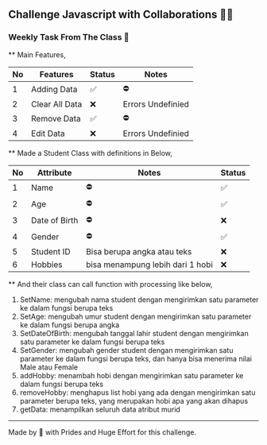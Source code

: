 ## Challenge Javascript with Collaborations 💫🥂

### Weekly Task From The Class 🌱

** Main Features,

|No|Features      |Status|Notes                       |
|--|--------------|------|----------------------------|
|1|Adding Data    |  ✅  |  ⛔                       |
|2|Clear All Data |  ❌  |Errors Undefinied          |
|3|Remove Data    |  ✅  |  ⛔                       |
|4|Edit Data      |  ❌  |Errors Undefinied          |

** Made a Student Class with definitions in Below,

|No|Attribute   |Notes                             |Status|
|--|------------|----------------------------------|------|
|1|Name         |                ⛔                |  ✅  |
|2|Age          |                ⛔                |  ✅  |
|3|Date of Birth|                ⛔                |  ❌  |
|4|Gender       |                ⛔                |  ✅  |
|5|Student ID   | Bisa berupa angka atau teks      |  ❌  |
|6|Hobbies      | bisa menampung lebih dari 1 hobi |  ❌  |

** And their class can call function with processing like below,

1. SetName: mengubah nama student dengan mengirimkan satu parameter ke dalam fungsi berupa teks
2. SetAge: mengubah umur student dengan mengirimkan satu parameter ke dalam fungsi berupa angka
3. SetDateOfBirth: mengubah tanggal lahir student dengan mengirimkan satu parameter ke dalam fungsi berupa teks
4. SetGender: mengubah gender student dengan mengirimkan satu parameter ke dalam fungsi berupa teks, dan hanya
bisa menerima nilai Male atau Female
5. addHobby: menambah hobi dengan mengirimkan satu parameter ke dalam fungsi berupa teks
6. removeHobby: menghapus list hobi yang ada dengan mengirimkan satu parameter berupa teks, yang merupakan hobi
apa yang akan dihapus
7. getData: menampilkan seluruh data atribut murid

---
Made by 💜 with Prides and Huge Effort for this challenge.